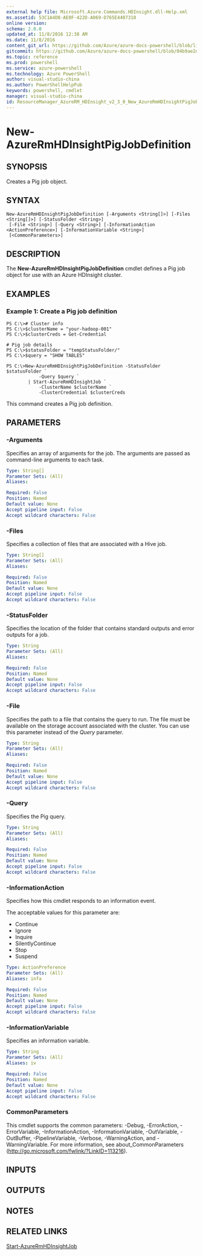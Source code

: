 ```yaml
---
external help file: Microsoft.Azure.Commands.HDInsight.dll-Help.xml
ms.assetid: 53C1A4D8-AE0F-422D-A069-D765E4407310
online version: 
schema: 2.0.0
updated_at: 11/8/2016 12:38 AM
ms.date: 11/8/2016
content_git_url: https://github.com/Azure/azure-docs-powershell/blob/live/azureps-cmdlets-docs/ResourceManager/AzureRM.HDInsight/v2.3.0/New-AzureRmHDInsightPigJobDefinition.md
gitcommit: https://github.com/Azure/azure-docs-powershell/blob/04b9ae2d1c44a3ada330f570237886794cede893/azureps-cmdlets-docs/ResourceManager/AzureRM.HDInsight/v2.3.0/New-AzureRmHDInsightPigJobDefinition.md
ms.topic: reference
ms.prod: powershell
ms.service: azure-powershell
ms.technology: Azure PowerShell
author: visual-studio-china
ms.author: PowerShellHelpPub
keywords: powershell, cmdlet
manager: visual-studio-china
id: ResourceManager_AzureRM_HDInsight_v2_3_0_New_AzureRmHDInsightPigJobDefinition_md
---
```


# New-AzureRmHDInsightPigJobDefinition

## SYNOPSIS
Creates a Pig job object.

## SYNTAX

```
New-AzureRmHDInsightPigJobDefinition [-Arguments <String[]>] [-Files <String[]>] [-StatusFolder <String>]
 [-File <String>] [-Query <String>] [-InformationAction <ActionPreference>] [-InformationVariable <String>]
 [<CommonParameters>]
```

## DESCRIPTION
The **New-AzureRmHDInsightPigJobDefinition** cmdlet defines a Pig job object for use with an Azure HDInsight cluster.

## EXAMPLES

### Example 1: Create a Pig job definition
```
PS C:\># Cluster info
PS C:\>$clusterName = "your-hadoop-001"
PS C:\>$clusterCreds = Get-Credential

# Pig job details
PS C:\>$statusFolder = "tempStatusFolder/"
PS C:\>$query = "SHOW TABLES"

PS C:\>New-AzureRmHDInsightPigJobDefinition -StatusFolder $statusFolder `
            -Query $query `
        | Start-AzureRmHDInsightJob `
            -ClusterName $clusterName `
            -ClusterCredential $clusterCreds
```

This command creates a Pig job definition.

## PARAMETERS

### -Arguments
Specifies an array of arguments for the job.
The arguments are passed as command-line arguments to each task.

```yaml
Type: String[]
Parameter Sets: (All)
Aliases: 

Required: False
Position: Named
Default value: None
Accept pipeline input: False
Accept wildcard characters: False
```

### -Files
Specifies a collection of files that are associated with a Hive job.

```yaml
Type: String[]
Parameter Sets: (All)
Aliases: 

Required: False
Position: Named
Default value: None
Accept pipeline input: False
Accept wildcard characters: False
```

### -StatusFolder
Specifies the location of the folder that contains standard outputs and error outputs for a job.

```yaml
Type: String
Parameter Sets: (All)
Aliases: 

Required: False
Position: Named
Default value: None
Accept pipeline input: False
Accept wildcard characters: False
```

### -File
Specifies the path to a file that contains the query to run.
The file must be available on the storage account associated with the cluster.
You can use this parameter instead of the *Query* parameter.

```yaml
Type: String
Parameter Sets: (All)
Aliases: 

Required: False
Position: Named
Default value: None
Accept pipeline input: False
Accept wildcard characters: False
```

### -Query
Specifies the Pig query.

```yaml
Type: String
Parameter Sets: (All)
Aliases: 

Required: False
Position: Named
Default value: None
Accept pipeline input: False
Accept wildcard characters: False
```

### -InformationAction
Specifies how this cmdlet responds to an information event.

The acceptable values for this parameter are:

- Continue
- Ignore
- Inquire
- SilentlyContinue
- Stop
- Suspend

```yaml
Type: ActionPreference
Parameter Sets: (All)
Aliases: infa

Required: False
Position: Named
Default value: None
Accept pipeline input: False
Accept wildcard characters: False
```

### -InformationVariable
Specifies an information variable.

```yaml
Type: String
Parameter Sets: (All)
Aliases: iv

Required: False
Position: Named
Default value: None
Accept pipeline input: False
Accept wildcard characters: False
```

### CommonParameters
This cmdlet supports the common parameters: -Debug, -ErrorAction, -ErrorVariable, -InformationAction, -InformationVariable, -OutVariable, -OutBuffer, -PipelineVariable, -Verbose, -WarningAction, and -WarningVariable. For more information, see about_CommonParameters (http://go.microsoft.com/fwlink/?LinkID=113216).

## INPUTS

## OUTPUTS

## NOTES

## RELATED LINKS

[Start-AzureRmHDInsightJob](xref:ResourceManager/AzureRM.HDInsight/v2.3.0/Start-AzureRmHDInsightJob.md)


